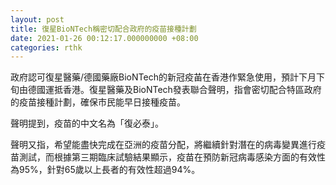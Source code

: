 ```yaml
---
layout: post
title: 復星BioNTech稱密切配合政府的疫苗接種計劃
date: 2021-01-26 00:12:17.000000000 +08:00
categories: rthk
---
```


政府認可復星醫藥/德國藥廠BioNTech的新冠疫苖在香港作緊急使用，預計下月下旬由德國運抵香港。復星醫藥及BioNTech發表聯合聲明，指會密切配合特區政府的疫苗接種計劃，確保市民能早日接種疫苗。

聲明提到，疫苗的中文名為「復必泰」。

聲明又指，希望能盡快完成在亞洲的疫苗分配，將繼續針對潛在的病毒變異進行疫苗測試，而根據第三期臨床試驗結果顯示，疫苗在預防新冠病毒感染方面的有效性為95%，針對65歲以上長者的有效性超過94%。
